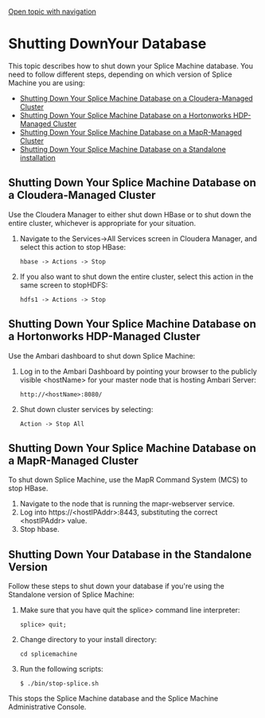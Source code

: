 [Open topic with navigation](../../index.html#OnPremise/Administrators/ShuttingDownDatabase.html)

Shutting DownYour Database
==========================

This topic describes how to shut down your Splice Machine database. You need to follow different steps, depending on which version of Splice Machine you are using:

-   [Shutting Down Your Splice Machine Database on a Cloudera-Managed Cluster](#ShutdownDBCloudera)
-   [Shutting Down Your Splice Machine Database on a Hortonworks HDP-Managed Cluster](#ShutdownDBHDP)
-   [Shutting Down Your Splice Machine Database on a MapR-Managed Cluster](#ShutdownDBMapR)
-   [Shutting Down Your Splice Machine Database on a Standalone installation](#ShutdownDbStandalone)

[]()[]()Shutting Down Your Splice Machine Database on a Cloudera-Managed Cluster
--------------------------------------------------------------------------------

Use the Cloudera Manager to either shut down HBase or to shut down the entire cluster, whichever is appropriate for your situation.

1.  Navigate to the <span class="ItalicFont">Services-&gt;All Services</span> screen in <span class="ItalicFont">Cloudera Manager</span>, and select this action to stop <span class="ItalicFont">HBase</span>:

    ``` AppCommand
    hbase -> Actions -> Stop
    ```

2.  If you also want to shut down the entire cluster, select this action in the same screen to stop<span class="ItalicFont">HDFS</span>:

    ``` AppCommand
    hdfs1 -> Actions -> Stop
    ```

[]()[]()Shutting Down Your Splice Machine Database on a Hortonworks HDP-Managed Cluster
---------------------------------------------------------------------------------------

Use the Ambari dashboard to shut down Splice Machine:

1.  Log in to the Ambari Dashboard by pointing your browser to the publicly visible <span class="HighlightedCode">&lt;hostName&gt;</span> for your master node that is hosting Ambari Server:

    ``` ShellCommand
    http://<hostName>:8080/
    ```

2.  Shut down cluster services by selecting:

    ``` AppCommand
    Action -> Stop All
    ```

[]()[]()Shutting Down Your Splice Machine Database on a MapR-Managed Cluster
----------------------------------------------------------------------------

To shut down Splice Machine, use the MapR Command System (MCS) to stop HBase.

1.  Navigate to the node that is running the <span class="CodeFont">mapr-webserver</span> service.
2.  Log into <span class="CodeFont">https://<span class="HighlightedCode">&lt;hostIPAddr&gt;</span>:8443</span>, substituting the correct <span class="HighlightedCode">&lt;hostIPAddr&gt;</span> value.
3.  Stop hbase.

[]()Shutting Down Your Database in the Standalone Version[]()
-------------------------------------------------------------

Follow these steps to shut down your database if you're using the Standalone version of Splice Machine:

1.  Make sure that you have quit the <span class="AppCommand">splice&gt;</span> command line interpreter:

    ``` AppCommand
    splice> quit;
    ```

2.  Change directory to your install directory:

    ``` ShellCommand
    cd splicemachine
    ```

3.  Run the following scripts:

    ``` ShellCommand
    $ ./bin/stop-splice.sh
    ```

This stops the Splice Machine database and the Splice Machine Administrative Console.

 


